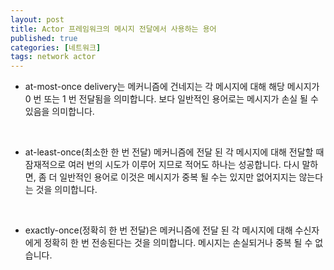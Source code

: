 ```yaml
---
layout: post
title: Actor 프레임워크의 메시지 전달에서 사용하는 용어
published: true
categories: [네트워크]
tags: network actor
--- 
```

- at-most-once delivery는 메커니즘에 건네지는 각 메시지에 대해 해당 메시지가 0 번 또는 1 번 전달됨을 의미합니다. 보다 일반적인 용어로는 메시지가 손실 될 수 있음을 의미합니다.  
  
<br>
    
- at-least-once(최소한 한 번 전달) 메커니즘에 전달 된 각 메시지에 대해 전달할 때 잠재적으로 여러 번의 시도가 이루어 지므로 적어도 하나는 성공합니다. 다시 말하면, 좀 더 일반적인 용어로 이것은 메시지가 중복 될 수는 있지만 없어지지는 않는다는 것을 의미합니다.  
  
<br>
    
- exactly-once(정확히 한 번 전달)은 메커니즘에 전달 된 각 메시지에 대해 수신자에게 정확히 한 번 전송된다는 것을 의미합니다. 메시지는 손실되거나 중복 될 수 없습니다.  
  